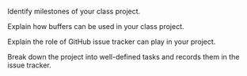 <div id="milestones">

Identify milestones of your class project.

</div>


<div id="buffers">

Explain how buffers can be used in your class project.

</div>


<div id="issueTrackers">

Explain the role of GitHub issue tracker can play in your project.

</div>


<div id="workBreakdownStructure">

Break down the project into well-defined tasks and records them in the issue tracker.

</div>